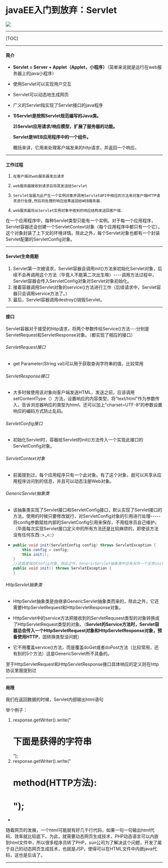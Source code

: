 # javaEE入门到放弃：Servlet

![](https://theskyhouse.oss-cn-hangzhou.aliyuncs.com/wallhaven-lq6rmy.png)

------

[TOC]

------

#### 简介

- **Servlet = Server + Applet（Applet，小程序）**（简单来说就是运行在web服务器上的java小程序）

- 使用Servlet可以实现用户交互

- Serrvlet可以动态地生成网页

- 广义的Servlet指实现了Servlet接口的java程序

- **1)Servlet是按照Servlet规范编写的Java类。**

  **2)Servlet应用请求/响应模型，扩展了服务器的功能。**

  **Servlet是WEB应用程序中的一个组件。**

  概括来讲，它用来处理客户端发来的http请求，并返回一个响应。

------

#### 工作过程

1.     在客户端对web服务器发出请求
2.     web服务器接收到请求后将其发送给Servlet
3.     Servlet容器为此产生一个实例对象并调用ServletAPI中相应的方法来对客户端HTTP请求进行处理,然后将处理的响应结果返回给WEB服务器.
4.     web服务器将从Servlet实例对象中收到的响应结构发送回客户端.



在一个应用程序中，每种Servlet类型只能有一个实例。对于每一个应用程序，Servlet容器还会创建一个ServletContext对象（每个应用程序中都只有一个它），这个对象封装了上下文的环境详情。除此之外，每个Servlet对象也都有一个封装Servlet配置的ServletConfig对象。

------

#### Servlet生命周期

1. Servlet第一次被请求，Servlet容器会调用init()方法来初始化Servlet对象，后续不会再调用这个方法（毕竟人不能第二次出生嘛）----调用方法过程中，Servlet容器会传入ServletConfig对象对Servlet对象初始化。
2. 接着容器调用Servlet对象的service()方法进行工作（后续请求中，Servlet容器只会调用service方法了。）
3. 最后，Servlet容器调用destroy()销毁Servlet。

------

#### 接口

Servlet容器对于接受的http请求，将两个参数传给Service()方法---分别是ServletRequest和ServletResponse对象。（都实现了相应的接口）

###### ServletRequest接口

- get Parameter(String val)可以用于获取查询字符串的值，比较常用

###### ServletResponse接口

- 大多时候使用该对象向客户端发送HTML，发送之前，应该调用setContentType（）方法，设置响应的内容类型，将“text/html"作为参数传入，告诉浏览器响应的类型为html，还可以加上”charset=UTF-8“的参数设置响应的编码方式防止乱码。

###### ServletConfig接口

- 初始化Servlet时，容器给Servlet的init()方法传入一个实现此接口的ServletConfig对象。

###### ServletContext对象

- 前面提到过，每个应用程序只有一个此对象。有了这个对象，就可以共享从应用程序访问到的信息，并且可以动态注册Web对象。

###### GenericServlet抽象类 

- 该抽象类实现了Servlet接口和ServletConfig接口，默认实现了Servlet接口的方法，使用的时候只要修改就行，对ServletConfig对象的引用进行处理-----将config参数赋给内部的ServletConfig引用来保存，不用程序员自己维护。（毕竟每次实现Servlet接口定义中的所有方法还是比较麻烦的，即使该方法没有任何东西::>_<::）

- ```java
  public void init(ServletConfig config) throws ServletException {
      this.config = config;
      this.init();
  }
  //这就是保存Config对象，除此之外，GenericServlet抽象类中还有另外一个无参init()方法，它是为了防止别的类继承抽象类过程中方法覆盖，（相当于拿无参方法来做一手替身），导致程序员手动维护ServletConfig对象的问题
  public void init() throws ServletException {
  }
  ```

###### HttpServlet抽象类

- HttpServlet抽象类是由继承GenericServlet抽象类而来的，除此之外，它还需要HttpServletRequest和HttpServletResponse对象。

- HttpServlet中的service方法把接收到的ServletRequsest类型的对象转换成了HttpServletRequest类型的对象。（**Servlet的Service方法时，Servlet容器总会传入一个HttpServletRequest对象和HttpServletResponse对象，预备使用HTTP**，固转换类型没问题）

- 它不用覆盖service()方法，而是覆盖doGet或者doPost方法（比较常用，还有别的5个方法）这是GenericServlet所不具备的。

至于HttpServletRequest和HttpServletResponse接口具体响应的定义则在http协议里面提到过

------

#### 局限

我们在返回数据的时候，Servlet内部输出html语句

举个例子：

1.  response.getWriter().write("<h1>下面是获得的字符串</h1>");
2.  response.getWriter().write("<h1>method(HTTP方法):<h1>");

*

随着网页的发展，一个html可能就有好几千行代码，如果一句一句输出html代码，效率就比较底下。为此，就需要动态网页生成技术，PHP动态语言可以内嵌到html文件中，所以很多程序员转了PHP，sun公司为了解决这个问题，开发了属于自己的动态网页生成技术，也就是JSP，使得可以在HTML文件中内嵌java代码，这也是后话了。

------

